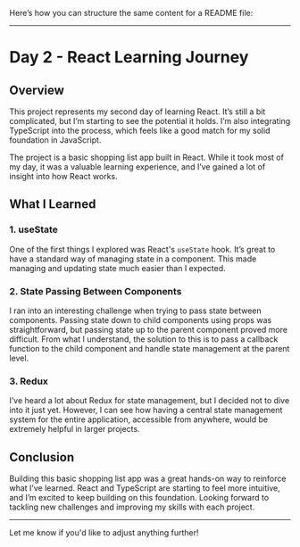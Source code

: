 Here’s how you can structure the same content for a README file:

---

# Day 2 - React Learning Journey

## Overview

This project represents my second day of learning React. It’s still a bit complicated, but I’m starting to see the potential it holds. I’m also integrating TypeScript into the process, which feels like a good match for my solid foundation in JavaScript.

The project is a basic shopping list app built in React. While it took most of my day, it was a valuable learning experience, and I’ve gained a lot of insight into how React works.

## What I Learned

### 1. **useState**
One of the first things I explored was React's `useState` hook. It’s great to have a standard way of managing state in a component. This made managing and updating state much easier than I expected.

### 2. **State Passing Between Components**
I ran into an interesting challenge when trying to pass state between components. Passing state down to child components using props was straightforward, but passing state up to the parent component proved more difficult. From what I understand, the solution to this is to pass a callback function to the child component and handle state management at the parent level.

### 3. **Redux**
I’ve heard a lot about Redux for state management, but I decided not to dive into it just yet. However, I can see how having a central state management system for the entire application, accessible from anywhere, would be extremely helpful in larger projects.

## Conclusion

Building this basic shopping list app was a great hands-on way to reinforce what I’ve learned. React and TypeScript are starting to feel more intuitive, and I’m excited to keep building on this foundation. Looking forward to tackling new challenges and improving my skills with each project.

---

Let me know if you'd like to adjust anything further!
